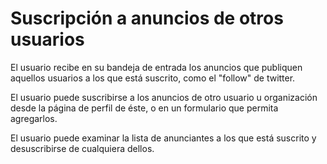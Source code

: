 Suscripción a anuncios de otros usuarios
========================================


El usuario recibe en su bandeja de entrada los anuncios que publiquen aquellos usuarios a los que está suscrito, como el "follow" de twitter.

El usuario puede suscribirse a los anuncios de otro usuario u organización desde la página de perfil de éste, o en un formulario que permita agregarlos.

El usuario puede examinar la lista de anunciantes a los que está suscrito y desuscribirse de cualquiera dellos.
